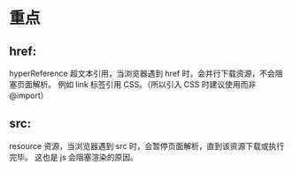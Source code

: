 # 重点

## href:

hyperReference 超文本引用，当浏览器遇到 href 时，会并行下载资源，不会阻塞页面解析。
例如 link 标签引用 CSS。（所以引入 CSS 时建议使用<link>而非@import）

## src:

resource 资源，当浏览器遇到 src 时，会暂停页面解析，直到该资源下载或执行完毕。
这也是 js 会阻塞渲染的原因。
